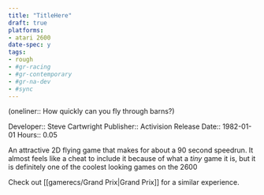```yaml
---
title: "TitleHere"
draft: true
platforms:
- atari 2600
date-spec: y
tags:
- rough
- #gr-racing 
- #gr-contemporary 
- #gr-na-dev 
- #sync
---
```


(oneliner:: How quickly can you fly through barns?)

Developer:: Steve Cartwright
Publisher:: Activision
Release Date:: 1982-01-01
Hours:: 0.05

An attractive 2D flying game that makes for about a 90 second speedrun. It almost feels like a cheat to include it because of what a *tiny*  game it is, but it is definitely one of the coolest looking games on the 2600

Check out [[gamerecs/Grand Prix|Grand Prix]] for a similar experience.